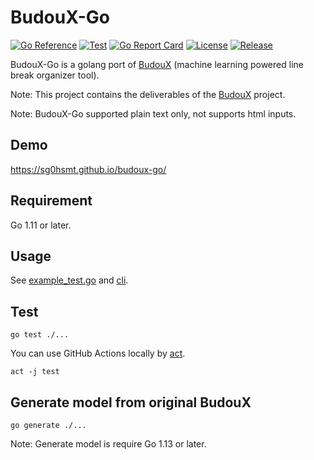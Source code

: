 # BudouX-Go

[![Go Reference](https://pkg.go.dev/badge/github.com/sg0hsmt/budoux-go.svg)](https://pkg.go.dev/github.com/sg0hsmt/budoux-go)
[![Test](https://github.com/sg0hsmt/budoux-go/actions/workflows/test.yaml/badge.svg)](https://github.com/sg0hsmt/budoux-go/actions/workflows/test.yaml)
[![Go Report Card](https://goreportcard.com/badge/github.com/sg0hsmt/budoux-go)](https://goreportcard.com/report/github.com/sg0hsmt/budoux-go)
[![License](https://img.shields.io/github/license/sg0hsmt/budoux-go.svg)](https://github.com/sg0hsmt/budoux-go/blob/master/LICENSE)
[![Release](https://img.shields.io/github/release/sg0hsmt/budoux-go.svg)](https://github.com/sg0hsmt/budoux-go/releases/latest)

BudouX-Go is a golang port of [BudouX](https://github.com/google/budoux) (machine learning powered line break organizer tool).

Note:
This project contains the deliverables of the [BudouX](https://github.com/google/budoux) project.

Note:
BudouX-Go supported plain text only, not supports html inputs.

## Demo

https://sg0hsmt.github.io/budoux-go/

## Requirement

Go 1.11 or later.

## Usage

See [example_test.go](./example_test.go) and [cli](./cmd/).

## Test

```console
go test ./...
```

You can use GitHub Actions locally by [act](https://github.com/nektos/act).

```console
act -j test
```

## Generate model from original BudouX

```console
go generate ./...
```

Note:
Generate model is require Go 1.13 or later.
